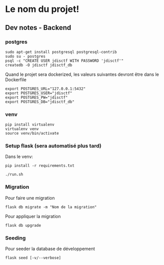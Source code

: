 
# Le nom du projet!


## Dev notes - Backend

### postgres

    sudo apt-get install postgresql postgresql-contrib
    sudo su - postgres
    psql -c "CREATE USER jdisctf WITH PASSWORD 'jdisctf'"
    createdb -O jdisctf jdisctf_db

Quand le projet sera dockerized, les valeurs suivantes devront être dans le Dockerfile

    export POSTGRES_URL="127.0.0.1:5432"
    export POSTGRES_USER="jdisctf"
    export POSTGRES_PW="jdisctf"
    export POSTGRES_DB="jdisctf_db"

### venv

    pip install virtualenv
    virtualenv venv
    source venv/bin/activate

### Setup flask (sera automatisé plus tard)

Dans le venv:

    pip install -r requirements.txt

    ./run.sh

### Migration

Pour faire une migration

    flask db migrate -m "Nom de la migration"

Pour appliquer la migration

    flask db upgrade

### Seeding

Pour seeder la database de développement

    flask seed [-v/--verbose]